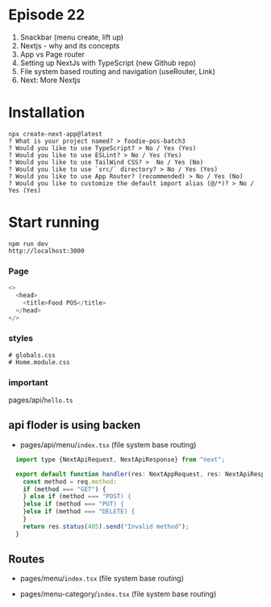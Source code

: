 # Episode 22

1. Snackbar (menu create, lift up)
2. Nextjs - why and its concepts
3. App vs Page router
4. Setting up NextJs with TypeScript (new Github repo)
5. File system based routing and navigation (useRouter, Link)
6. Next: More Nextjs

# Installation

    npx create-next-app@latest
    ? What is your project named? > foodie-pos-batch3
    ? Would you like to use TypeScript? > No / Yes (Yes)
    ? Would you like to use ESLint? > No / Yes (Yes)
    ? Would you like to use TailWind CSS? >  No / Yes (No)
    ? Would you like to use `src/` directory? > No / Yes (Yes)
    ? Would you like to use App Router? (recommended) > No / Yes (No)
    ? Would you like to customize the default import alias (@/*)? > No / Yes (Yes)

# Start running

    npm run dev
    http://localhost:3000

### Page

```ts
<>
  <head>
    <title>Food POS</title>
  </head>
</>
```

### styles

    # globals.css
    # Home.module.css

### important

pages/api/`hello.ts`

## api floder is using backen

- pages/api/menu/`index.tsx` (file system base routing)

```javascript
  import type {NextApiRequest, NextApiResponse} from "next";

  export default function handler(res: NextAppRequest, res: NextApiResponse) {
    const method = req.method:
    if (method === "GET") {
    } else if (method === "POST) {
    }else if (method === "PUT) {
    }else if (method === "DELETE) {
    }
    return res.status(405).send("Invalid method");
  }
```

## Routes

- pages/menu/`index.tsx` (file system base routing)

- pages/menu-category/`index.tsx` (file system base routing)
